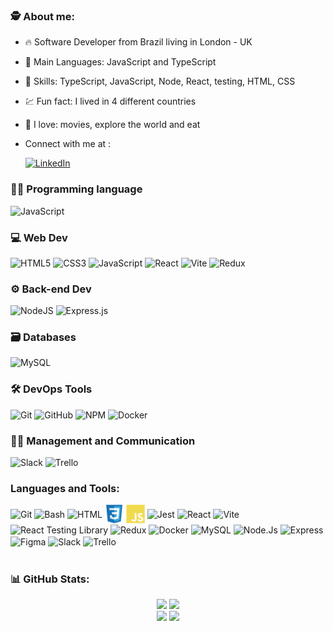 ### 🕵️ About me:

* 🔥 Software Developer from Brazil living in London - UK
* 🔭 Main Languages: JavaScript and TypeScript
* 💬 Skills: TypeScript, JavaScript, Node, React, testing, HTML, CSS
* 💹 Fun fact: I lived in 4 different countries
* 💯 I love: movies, explore the world and eat
* Connect with me at :

   <div style="display: inline_block">
    <a href="https://www.linkedin.com/in/silviawrege/"><img alt="LinkedIn" src="https://img.shields.io/badge/LinkedIn-0077B5?style=for-the-badge&logo=linkedin&logoColor=white" /></a>
  </div>  



### 👨‍💻 Programming language

![JavaScript](https://img.shields.io/badge/javascript-%23323330.svg?style=for-the-badge&logo=javascript&logoColor=%23F7DF1E)

### 💻 Web Dev

![HTML5](https://img.shields.io/badge/html5-%23E34F26.svg?style=for-the-badge&logo=html5&logoColor=white)
![CSS3](https://img.shields.io/badge/css3-%231572B6.svg?style=for-the-badge&logo=css3&logoColor=white)
![JavaScript](https://img.shields.io/badge/javascript-%23323330.svg?style=for-the-badge&logo=javascript&logoColor=%23F7DF1E)
![React](https://img.shields.io/badge/react-%2320232a.svg?style=for-the-badge&logo=react&logoColor=%2361DAFB)
![Vite](https://img.shields.io/badge/vite-%23646CFF.svg?style=for-the-badge&logo=vite&logoColor=white)
![Redux](https://img.shields.io/badge/redux-%23593d88.svg?style=for-the-badge&logo=redux&logoColor=white)

### ⚙️ Back-end Dev

![NodeJS](https://img.shields.io/badge/node.js-6DA55F?style=for-the-badge&logo=node.js&logoColor=white)
![Express.js](https://img.shields.io/badge/express.js-%23404d59.svg?style=for-the-badge&logo=express&logoColor=%2361DAFB)

### 🗃️ Databases

![MySQL](https://img.shields.io/badge/MySQL-3e6e93?style=for-the-badge&logo=mysql&logoColor=white)

### 🛠️ DevOps Tools

![Git](https://img.shields.io/badge/git-%23F05033.svg?style=for-the-badge&logo=git&logoColor=white)
![GitHub](https://img.shields.io/badge/github-%23121011.svg?style=for-the-badge&logo=github&logoColor=white)
![NPM](https://img.shields.io/badge/NPM-%23CB3837.svg?style=for-the-badge&logo=npm&logoColor=white)
![Docker](https://img.shields.io/badge/docker-003f8c.svg?style=for-the-badge&logo=docker&logoColor=white)

<!--### 👨‍🔬 Tests

![Jest](https://img.shields.io/badge/-jest-%23C21325?style=for-the-badge&logo=jest&logoColor=white)
![Testing-Library](https://img.shields.io/badge/-TestingLibrary-%23E33332?style=for-the-badge&logo=testing-library&logoColor=white)-->

<!--
### ☁️ Clouds

<div style="display: inline_block">
 
</div>
-->

### 📅💬 Management and Communication

![Slack](https://img.shields.io/badge/Slack-4A154B?style=for-the-badge&logo=slack&logoColor=white)
![Trello](https://img.shields.io/badge/Trello-%23026AA7.svg?style=for-the-badge&logo=Trello&logoColor=white)

### Languages and Tools:

<div style="display: inline_block">
  <img align="center" alt="Git" height="30" src="https://cdn.jsdelivr.net/gh/devicons/devicon/icons/git/git-original.svg" title = "Git">
  <img align="center" alt="Bash" height="30" src="https://cdn.jsdelivr.net/gh/devicons/devicon/icons/bash/bash-original.svg" title = "Bash">
  <img align="center" alt="HTML" height="30" src="https://cdn.jsdelivr.net/gh/devicons/devicon/icons/html5/html5-original.svg" title = "Html5">
  <img align="center" alt="CSS" height="30" src="https://raw.githubusercontent.com/devicons/devicon/master/icons/css3/css3-original.svg" title = "Css3">
  <img align="center" alt="Javascript" height="30" src="https://raw.githubusercontent.com/devicons/devicon/master/icons/javascript/javascript-plain.svg" title = "Javascript">
  <img align="center" alt="Jest" height="30" src="https://cdn.jsdelivr.net/gh/devicons/devicon/icons/jest/jest-plain.svg" title = "Jest">
  <img align="center" alt="React" height="30" src="https://cdn.jsdelivr.net/gh/devicons/devicon/icons/react/react-original.svg" title = "React">
  <img align="center" alt="Vite" height="30" src="https://github.com/abel-mariano/trybe-exercicios/assets/120792207/881678ee-b8d2-4c0b-977f-c5ed94faad81" title = "Vite">
  <img align="center" alt="React Testing Library" height="30" src="https://github.com/abel-mariano/trybe-exercicios/assets/120792207/6b372281-5c1f-4f49-82de-53ff951f6713" title = "React Testing Library">
  <img align="center" alt="Redux" height="30" src="https://cdn.jsdelivr.net/gh/devicons/devicon/icons/redux/redux-original.svg" title = "Redux">
  <img align="center" alt="Docker" height="30" src="https://cdn.jsdelivr.net/gh/devicons/devicon/icons/docker/docker-plain.svg" title = "Docker">
  <img align="center" alt="MySQL" height="30" src="https://cdn.jsdelivr.net/gh/devicons/devicon/icons/mysql/mysql-original.svg" title = "MySQL">
  <img align="center" alt="Node.Js" height="30" src="https://cdn.jsdelivr.net/gh/devicons/devicon/icons/nodejs/nodejs-original.svg" title = "Node.Js">
  <img align="center" alt="Express" height="30" src="https://cdn.jsdelivr.net/gh/devicons/devicon/icons/express/express-original.svg" title = "Express">
  <img align="center" alt="Figma" height="30" src="https://cdn.jsdelivr.net/gh/devicons/devicon/icons/figma/figma-original.svg" title = "Figma">
  <img align="center" alt="Slack" height="30" src="https://cdn.jsdelivr.net/gh/devicons/devicon/icons/slack/slack-original.svg" title = "Slack">
  <img align="center" alt="Trello" height="30" src="https://cdn.jsdelivr.net/gh/devicons/devicon/icons/trello/trello-plain.svg" title = "Trello">
</div>
<br />


### 📊 GitHub Stats:

<div style="display: inline_block" align="center">
    <img height="180em" src="https://github-readme-stats.vercel.app/api?username=silviawrege&show_icons=true&theme=dracula">
    <img height="180em" src="https://github-readme-stats.vercel.app/api/top-langs/?username=silviawrege&layout=compact&theme=dracula">
</div>

<div style="display: inline_block" align="center">
    <img height="135em" src="https://streak-stats.demolab.com?user=silviawrege&theme=dracula">
    <img height="135em" src="http://github-profile-summary-cards.vercel.app/api/cards/profile-details?username=silviawrege&theme=dracula">
</div>

##
